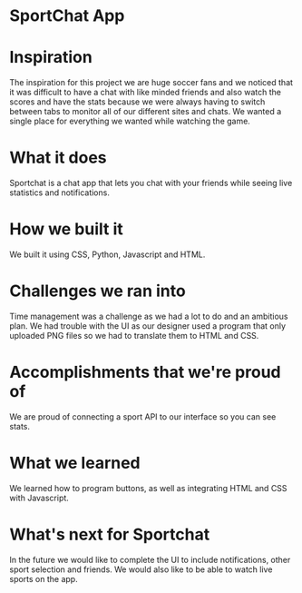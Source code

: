 # SportChat App

# Inspiration
The inspiration for this project we are huge soccer fans and we noticed that it was difficult to have a chat with like minded friends and also watch the scores and have the stats because we were always having to switch between tabs to monitor all of our different sites and chats. We wanted a single place for everything we wanted while watching the game.

# What it does
Sportchat is a chat app that lets you chat with your friends while seeing live statistics and notifications.

# How we built it
We built it using CSS, Python, Javascript and HTML.

# Challenges we ran into
Time management was a challenge as we had a lot to do and an ambitious plan. We had trouble with the UI as our designer used a program that only uploaded PNG files so we had to translate them to HTML and CSS.

# Accomplishments that we're proud of
We are proud of connecting a sport API to our interface so you can see stats.

# What we learned
We learned how to program buttons, as well as integrating HTML and CSS with Javascript.

# What's next for Sportchat
In the future we would like to complete the UI to include notifications, other sport selection and friends. We would also like to be able to watch live sports on the app.

